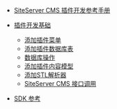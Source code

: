 * [SiteServer CMS 插件开发参考手册](README.md)

* [插件开发基础](basic/README.md)

  * [添加插件菜单](basic/addMenu.md)
  * [添加插件数据库表](basic/addDatabaseTable.md)
  * [数据库操作](basic/database.md)
  * [添加插件内容模型](basic/addContentModel.md)
  * [添加STL解析器](basic/addStlParser.md)
  * [SiteServer CMS 接口调用](basic/apiCollection.md)

* [SDK 参考](sdk/README.md)


<!-- * [内容列表页面自定义](basic/contentList.md)
  * [内容编辑页面自定义](basic/contentForm.md)
  * [内容操作触发事件](basic/contentEvent.md)
  * [REST Api支持](basic/restApi.md) -->